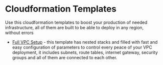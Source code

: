 # Cloudformation Templates
Use this cloudformation templates to boost your production of needed infrastructure, all of them are built to be able to deploy in any region, without errors

 - [Full VPC Setup](https://github.com/usmonovsardor7770/AWS/tree/master/cloudformation-templates/full-vpc-setup) - this template has nested stacks and filled with fast and easy configuration of parameters to control every peace of your VPC deployment, it includes subnets, route tables, internet gateway, security groups and all of them are connected to each other.